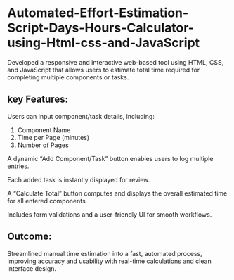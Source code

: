  <h1>Automated-Effort-Estimation-Script-Days-Hours-Calculator-using-Html-css-and-JavaScript</h1>

Developed a responsive and interactive web-based tool using HTML, CSS, and JavaScript that allows users to estimate total time required for completing multiple components or tasks.

<h2>key Features:</h2>

Users can input component/task details, including:

<ol>
<li>Component Name</li>
<li>Time per Page (minutes)</li>
<li>Number of Pages</li>
</ol>

A dynamic “Add Component/Task” button enables users to log multiple entries.

Each added task is instantly displayed for review.

A “Calculate Total” button computes and displays the overall estimated time for all entered components.

Includes form validations and a user-friendly UI for smooth workflows.


<h2>Outcome:</h2>
Streamlined manual time estimation into a fast, automated process, improving accuracy and usability with real-time calculations and clean interface design.
